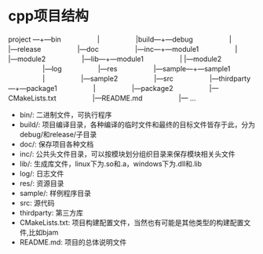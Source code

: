 # cpp项目结构

project —+—bin
　　　　　|
　　　　　|build—+—debug
　　　　　|　　　 |—release
　　　　　|—doc
　　　　　|—inc—+—module1
　　　　　|　　　 |—module2
　　　　　|—lib—+—module1
　　　　　|            |—module2
　　　　　|—log
　　　　　|—res
　　　　　|—sample—+—sample1
　　　　　|　　　　　 |—sample2
　　　　　|—src
　　　　　|—thirdparty—+—package1
　　　　　|　　　　　      |—package2
　　　　　|—CMakeLists.txt
　　　　　|—README.md
　　　　　|— …

- bin/: 二进制文件，可执行程序
- build/: 项目编译目录，各种编译的临时文件和最终的目标文件皆存于此，分为debug/和release/子目录
- doc/: 保存项目各种文档
- inc/: 公共头文件目录，可以按模块划分组织目录来保存模块相关头文件
- lib/: 生成库文件，linux下为.so和.a，windows下为.dll和.lib
- log/: 日志文件
- res/: 资源目录
- sample/: 样例程序目录
- src: 源代码
- thirdparty: 第三方库
- CMakeLists.txt: 项目构建配置文件，当然也有可能是其他类型的构建配置文件,比如bjam
- README.md: 项目的总体说明文件
